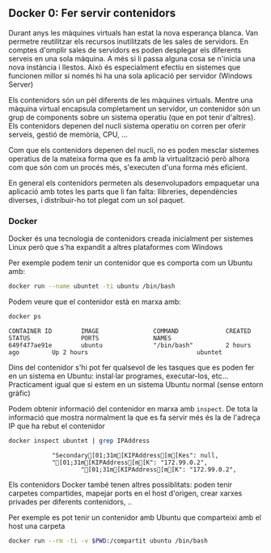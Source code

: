 ## Docker 0: Fer servir contenidors

Durant anys les màquines virtuals han estat la nova esperança blanca. Van permetre reutilitzar els recursos inutilitzats de les sales de servidors. En comptes d'omplir sales de servidors es poden desplegar els diferents serveis en una sola màquina. A més si li passa alguna cosa se n'inicia una nova instància i llestos. Això és especialment efectiu en sistemes que funcionen millor si només hi ha una sola aplicació per servidor (Windows Server)

Els contenidors són un pèl diferents de les màquines virtuals. Mentre una màquina virtual encapsula completament un servidor, un contenidor són un grup de components sobre un sistema operatiu (que en pot tenir d'altres). Els contenidors depenen del nucli sistema operatiu on corren per oferir serveis, gestió de memòria, CPU, ...

Com que els contenidors depenen del nucli, no es poden mesclar sistemes operatius de la mateixa forma que es fa amb la virtualització però alhora com que són com un procés més, s'executen d'una forma més eficient.

En general els contenidors permeten als desenvolupadors empaquetar una aplicació amb totes les parts que li fan falta: llibreries, dependències diverses, i distribuir-ho tot plegat com un sol paquet.

### Docker

Docker és una tecnologia de contenidors creada inicialment per sistemes Linux però que s'ha expandit a altres plataformes com Windows

Per exemple podem tenir un contenidor que es comporta com un Ubuntu amb:

```bash
docker run --name ubuntet -ti ubuntu /bin/bash
```

Podem veure que el contenidor està en marxa amb:

```bash
docker ps
```

    CONTAINER ID        IMAGE               COMMAND             CREATED             STATUS              PORTS               NAMES
    649f477ae91e        ubuntu              "/bin/bash"         2 hours ago         Up 2 hours                              ubuntet

Dins del contenidor s'hi pot fer qualsevol de les tasques que es poden fer en un sistema en Ubuntu: instal·lar programes, executar-los, etc... Practicament igual que si estem en un sistema Ubuntu normal (sense entorn gràfic)

Podem obtenir informació del contenidor en marxa amb `inspect`. De tota la informació que mostra normalment la que es fa servir més és la de l'adreça IP que ha rebut el contenidor

```bash
docker inspect ubuntet | grep IPAddress
```

                "Secondary[01;31m[KIPAddress[m[Kes": null,
                "[01;31m[KIPAddress[m[K": "172.99.0.2",
                        "[01;31m[KIPAddress[m[K": "172.99.0.2",

Els contenidors Docker també tenen altres possiblitats: poden tenir carpetes compartides, mapejar ports en el host d'origen, crear xarxes privades per diferents contenidors, ..

Per exemple es pot tenir un contenidor amb Ubuntu que comparteixi amb el host una carpeta

```bash
docker run --rm -ti -v $PWD:/compartit ubuntu /bin/bash
```
